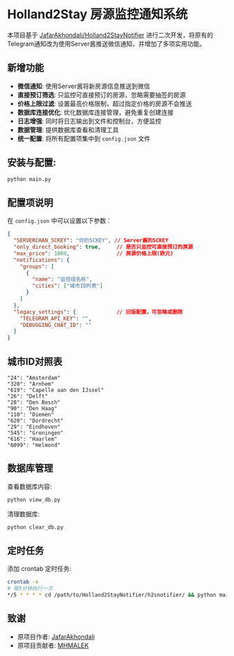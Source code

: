 # Holland2Stay 房源监控通知系统

本项目基于 [JafarAkhondali/Holland2StayNotifier](https://github.com/JafarAkhondali/Holland2StayNotifier) 进行二次开发，将原有的Telegram通知改为使用Server酱推送微信通知，并增加了多项实用功能。

## 新增功能
- **微信通知**: 使用Server酱将新房源信息推送到微信
- **直接预订筛选**: 只监控可直接预订的房源，忽略需要抽签的房源
- **价格上限过滤**: 设置最高价格限制，超过指定价格的房源不会推送
- **数据库连接优化**: 优化数据库连接管理，避免重复创建连接
- **日志增强**: 同时将日志输出到文件和控制台，方便监控
- **数据管理**: 提供数据库查看和清理工具
- **统一配置**: 将所有配置项集中到 `config.json` 文件

## 安装与配置:
```bash
python main.py
```

## 配置项说明
在 `config.json` 中可以设置以下参数：

```json
{
  "SERVERCHAN_SCKEY": "你的SCKEY", // Server酱的SCKEY
  "only_direct_booking": true,     // 是否只监控可直接预订的房源
  "max_price": 1000,               // 房源价格上限(欧元)
  "notifications": {
    "groups": [
      {
        "name": "监控组名称",
        "cities": ["城市ID列表"]
      }
    ]
  },
  "legacy_settings": {             // 旧版配置，可忽略或删除
    "TELEGRAM_API_KEY": "",
    "DEBUGGING_CHAT_ID": ""
  }
}
```

## 城市ID对照表
```
"24": "Amsterdam"
"320": "Arnhem"
"619": "Capelle aan den IJssel"
"26": "Delft"
"28": "Den Bosch"
"90": "Den Haag"
"110": "Diemen"
"620": "Dordrecht"
"29": "Eindhoven"
"545": "Groningen"
"616": "Haarlem"
"6099": "Helmond"
```

## 数据库管理
查看数据库内容:
```bash
python view_db.py
```

清理数据库:
```bash
python clear_db.py
```

## 定时任务
添加 crontab 定时任务:
```bash
crontab -e
# 每5分钟执行一次
*/5 * * * * cd /path/to/Holland2StayNotifier/h2snotifier/ && python main.py
```

## 致谢
- 原项目作者: [JafarAkhondali](https://github.com/JafarAkhondali)
- 原项目贡献者: [MHMALEK](https://github.com/MHMALEK)
